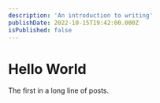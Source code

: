 ```yaml
---
description: 'An introduction to writing'
publishDate: 2022-10-15T19:42:00.000Z
isPublished: false
---
```


# Hello World

The first in a long line of posts.
